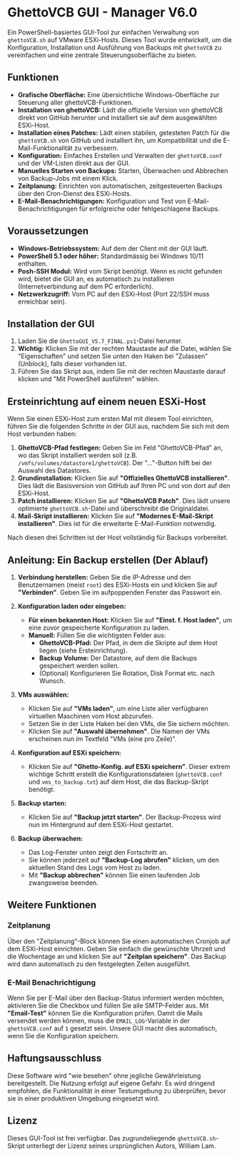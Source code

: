 # GhettoVCB GUI - Manager V6.0

Ein PowerShell-basiertes GUI-Tool zur einfachen Verwaltung von `ghettoVCB.sh` auf VMware ESXi-Hosts. Dieses Tool wurde entwickelt, um die Konfiguration, Installation und Ausführung von Backups mit `ghettoVCB` zu vereinfachen und eine zentrale Steuerungsoberfläche zu bieten.

## Funktionen

* **Grafische Oberfläche:** Eine übersichtliche Windows-Oberfläche zur Steuerung aller ghettoVCB-Funktionen.
* **Installation von ghettoVCB:** Lädt die offizielle Version von ghettoVCB direkt von GitHub herunter und installiert sie auf dem ausgewählten ESXi-Host.
* **Installation eines Patches:** Lädt einen stabilen, getesteten Patch für die `ghettoVCB.sh` von GitHub und installiert ihn, um Kompatibilität und die E-Mail-Funktionalität zu verbessern.
* **Konfiguration:** Einfaches Erstellen und Verwalten der `ghettoVCB.conf` und der VM-Listen direkt aus der GUI.
* **Manuelles Starten von Backups:** Starten, Überwachen und Abbrechen von Backup-Jobs mit einem Klick.
* **Zeitplanung:** Einrichten von automatischen, zeitgesteuerten Backups über den Cron-Dienst des ESXi-Hosts.
* **E-Mail-Benachrichtigungen:** Konfiguration und Test von E-Mail-Benachrichtigungen für erfolgreiche oder fehlgeschlagene Backups.

## Voraussetzungen

* **Windows-Betriebssystem:** Auf dem der Client mit der GUI läuft.
* **PowerShell 5.1 oder höher:** Standardmässig bei Windows 10/11 enthalten.
* **Posh-SSH Modul:** Wird vom Skript benötigt. Wenn es nicht gefunden wird, bietet die GUI an, es automatisch zu installieren (Internetverbindung auf dem PC erforderlich).
* **Netzwerkzugriff:** Vom PC auf den ESXi-Host (Port 22/SSH muss erreichbar sein).

## Installation der GUI

1.  Laden Sie die `GhettoGUI_V5.7_FINAL.ps1`-Datei herunter.
2.  **Wichtig:** Klicken Sie mit der rechten Maustaste auf die Datei, wählen Sie "Eigenschaften" und setzen Sie unten den Haken bei "Zulassen" (Unblock), falls dieser vorhanden ist.
3.  Führen Sie das Skript aus, indem Sie mit der rechten Maustaste darauf klicken und "Mit PowerShell ausführen" wählen.

## Ersteinrichtung auf einem neuen ESXi-Host

Wenn Sie einen ESXi-Host zum ersten Mal mit diesem Tool einrichten, führen Sie die folgenden Schritte in der GUI aus, nachdem Sie sich mit dem Host verbunden haben:

1.  **GhettoVCB-Pfad festlegen:** Geben Sie im Feld "GhettoVCB-Pfad" an, wo das Skript installiert werden soll (z.B. `/vmfs/volumes/datastore1/ghettoVCB`). Der "..."-Button hilft bei der Auswahl des Datastores.
2.  **Grundinstallation:** Klicken Sie auf **"Offizielles GhettoVCB installieren"**. Dies lädt die Basisversion von GitHub auf Ihren PC und von dort auf den ESXi-Host.
3.  **Patch installieren:** Klicken Sie auf **"GhettoVCB Patch"**. Dies lädt unsere optimierte `ghettoVCB.sh`-Datei und überschreibt die Originaldatei.
4.  **Mail-Skript installieren:** Klicken Sie auf **"Modernes E-Mail-Skript installieren"**. Dies ist für die erweiterte E-Mail-Funktion notwendig.

Nach diesen drei Schritten ist der Host vollständig für Backups vorbereitet.

## Anleitung: Ein Backup erstellen (Der Ablauf)

1.  **Verbindung herstellen:** Geben Sie die IP-Adresse und den Benutzernamen (meist `root`) des ESXi-Hosts ein und klicken Sie auf **"Verbinden"**. Geben Sie im aufpoppenden Fenster das Passwort ein.

2.  **Konfiguration laden oder eingeben:**
    * **Für einen bekannten Host:** Klicken Sie auf **"Einst. f. Host laden"**, um eine zuvor gespeicherte Konfiguration zu laden.
    * **Manuell:** Füllen Sie die wichtigsten Felder aus:
        * **GhettoVCB-Pfad:** Der Pfad, in dem die Skripte auf dem Host liegen (siehe Ersteinrichtung).
        * **Backup Volume:** Der Datastore, auf dem die Backups gespeichert werden sollen.
        * (Optional) Konfigurieren Sie Rotation, Disk Format etc. nach Wunsch.

3.  **VMs auswählen:**
    * Klicken Sie auf **"VMs laden"**, um eine Liste aller verfügbaren virtuellen Maschinen vom Host abzurufen.
    * Setzen Sie in der Liste Haken bei den VMs, die Sie sichern möchten.
    * Klicken Sie auf **"Auswahl übernehmen"**. Die Namen der VMs erscheinen nun im Textfeld "VMs (eine pro Zeile)".

4.  **Konfiguration auf ESXi speichern:**
    * Klicken Sie auf **"Ghetto-Konfig. auf ESXi speichern"**. Dieser extrem wichtige Schritt erstellt die Konfigurationsdateien (`ghettoVCB.conf` und `vms_to_backup.txt`) auf dem Host, die das Backup-Skript benötigt.

5.  **Backup starten:**
    * Klicken Sie auf **"Backup jetzt starten"**. Der Backup-Prozess wird nun im Hintergrund auf dem ESXi-Host gestartet.

6.  **Backup überwachen:**
    * Das Log-Fenster unten zeigt den Fortschritt an.
    * Sie können jederzeit auf **"Backup-Log abrufen"** klicken, um den aktuellen Stand des Logs vom Host zu laden.
    * Mit **"Backup abbrechen"** können Sie einen laufenden Job zwangsweise beenden.

## Weitere Funktionen

### Zeitplanung

Über den "Zeitplanung"-Block können Sie einen automatischen Cronjob auf dem ESXi-Host einrichten. Geben Sie einfach die gewünschte Uhrzeit und die Wochentage an und klicken Sie auf **"Zeitplan speichern"**. Das Backup wird dann automatisch zu den festgelegten Zeiten ausgeführt.

### E-Mail Benachrichtigung

Wenn Sie per E-Mail über den Backup-Status informiert werden möchten, aktivieren Sie die Checkbox und füllen Sie alle SMTP-Felder aus. Mit **"Email-Test"** können Sie die Konfiguration prüfen. Damit die Mails versendet werden können, muss die `EMAIL_LOG`-Variable in der `ghettoVCB.conf` auf `1` gesetzt sein. Unsere GUI macht dies automatisch, wenn Sie die Konfiguration speichern.

## Haftungsausschluss

Diese Software wird "wie besehen" ohne jegliche Gewährleistung bereitgestellt. Die Nutzung erfolgt auf eigene Gefahr. Es wird dringend empfohlen, die Funktionalität in einer Testumgebung zu überprüfen, bevor sie in einer produktiven Umgebung eingesetzt wird.

## Lizenz

Dieses GUI-Tool ist frei verfügbar. Das zugrundeliegende `ghettoVCB.sh`-Skript unterliegt der Lizenz seines ursprünglichen Autors, William Lam.
